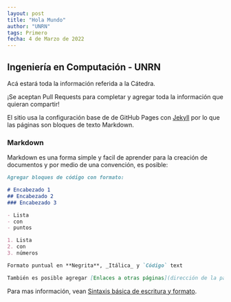 ```yaml
---
layout: post
title: "Hola Mundo"
author: "UNRN"
tags: Primero
fecha: 4 de Marzo de 2022
---
```


## Ingeniería en Computación - UNRN

Acá estará toda la información referida a la Cátedra.

¡Se aceptan Pull Requests para completar y agregar toda la información que quieran compartir!

El sitio usa la configuración base de de GitHub Pages con [Jekyll](https://jekyllrb.com/) por lo que las páginas son bloques de texto Markdown.

### Markdown

Markdown es una forma simple y facil de aprender para la creación de documentos y por medio de una convención, es posible:

```markdown
Agregar bloques de código con formato:

# Encabezado 1
## Encabezado 2
### Encabezado 3

- Lista
- con
- puntos

1. Lista
2. con
3. números

Formato puntual en **Negrita**, _Itálica_ y `Código` text

También es posible agregar [Enlaces a otras páginas](dirección de la página) e ![imágenes](dirección de la imágen)
```

Para mas información, vean [Sintaxis básica de escritura y formato](https://docs.github.com/es/get-started/writing-on-github/getting-started-with-writing-and-formatting-on-github/basic-writing-and-formatting-syntax).

